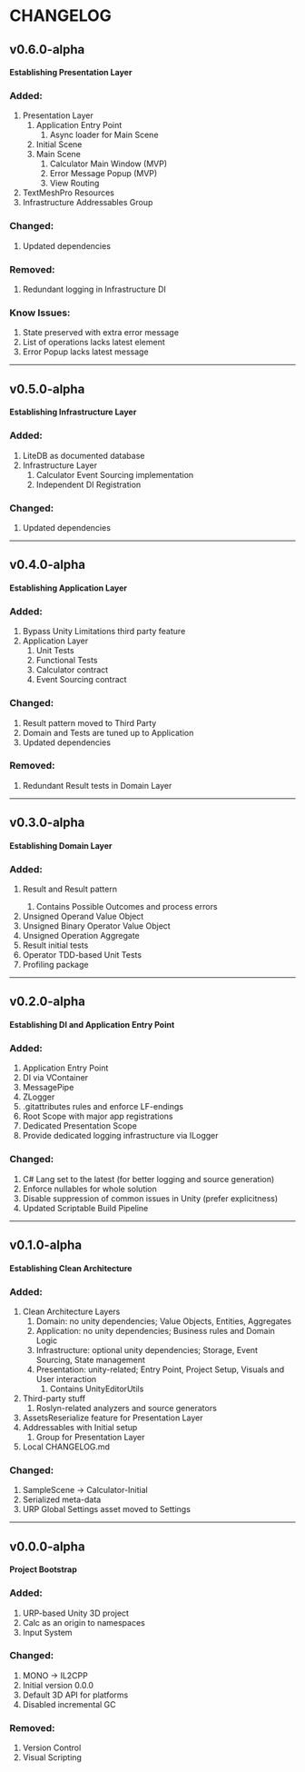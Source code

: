 # CHANGELOG

## v0.6.0-alpha
#### Establishing Presentation Layer

### Added:
1. Presentation Layer
   1. Application Entry Point
      1. Async loader for Main Scene
   2. Initial Scene
   3. Main Scene
      1. Calculator Main Window (MVP)
      2. Error Message Popup (MVP)
      3. View Routing
2. TextMeshPro Resources
3. Infrastructure Addressables Group
### Changed:
1. Updated dependencies
### Removed:
1. Redundant logging in Infrastructure DI
### Know Issues:
1. State preserved with extra error message
2. List of operations lacks latest element
3. Error Popup lacks latest message

---

## v0.5.0-alpha
#### Establishing Infrastructure Layer

### Added:
1. LiteDB as documented database
2. Infrastructure Layer
   1. Calculator Event Sourcing implementation
   2. Independent DI Registration
### Changed:
1. Updated dependencies

---

## v0.4.0-alpha
#### Establishing Application Layer

### Added:
1. Bypass Unity Limitations third party feature
2. Application Layer
   1. Unit Tests
   2. Functional Tests
   3. Calculator contract
   4. Event Sourcing contract
### Changed:
1. Result pattern moved to Third Party
2. Domain and Tests are tuned up to Application
3. Updated dependencies
### Removed:
1. Redundant Result tests in Domain Layer

---

## v0.3.0-alpha
#### Establishing Domain Layer

### Added:
1. Result and Result<T> pattern
   1. Contains Possible Outcomes and process errors
2. Unsigned Operand Value Object
3. Unsigned Binary Operator Value Object
4. Unsigned Operation Aggregate
5. Result initial tests
6. Operator TDD-based Unit Tests
7. Profiling package

---

## v0.2.0-alpha
#### Establishing DI and Application Entry Point

### Added:
1. Application Entry Point
2. DI via VContainer
3. MessagePipe
4. ZLogger
5. .gitattributes rules and enforce LF-endings
6. Root Scope with major app registrations
7. Dedicated Presentation Scope
8. Provide dedicated logging infrastructure via ILogger<T>
### Changed:
1. C# Lang set to the latest (for better logging and source generation)
2. Enforce nullables for whole solution
3. Disable suppression of common issues in Unity (prefer explicitness)
4. Updated Scriptable Build Pipeline

---

## v0.1.0-alpha
#### Establishing Clean Architecture

### Added:
1. Clean Architecture Layers
   1. Domain: no unity dependencies; Value Objects, Entities, Aggregates
   2. Application: no unity dependencies; Business rules and Domain Logic
   3. Infrastructure: optional unity dependencies; Storage, Event Sourcing, State management
   4. Presentation: unity-related; Entry Point, Project Setup, Visuals and User interaction
      1. Contains UnityEditorUtils
2. Third-party stuff
   1. Roslyn-related analyzers and source generators
3. AssetsReserialize feature for Presentation Layer
4. Addressables with Initial setup
   1. Group for Presentation Layer
5. Local CHANGELOG.md
### Changed:
1. SampleScene -> Calculator-Initial
2. Serialized meta-data
3. URP Global Settings asset moved to Settings

---

## v0.0.0-alpha
#### Project Bootstrap

### Added:
1. URP-based Unity 3D project
2. Calc as an origin to namespaces
3. Input System
### Changed:
1. MONO -> IL2CPP
2. Initial version 0.0.0
3. Default 3D API for platforms
4. Disabled incremental GC
### Removed:
1. Version Control
2. Visual Scripting
